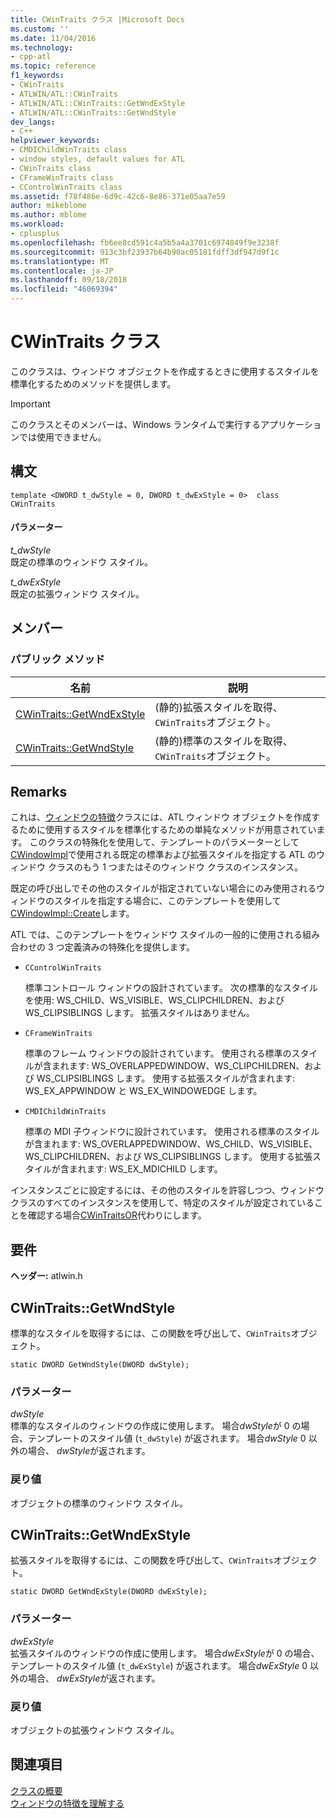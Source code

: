 ```yaml
---
title: CWinTraits クラス |Microsoft Docs
ms.custom: ''
ms.date: 11/04/2016
ms.technology:
- cpp-atl
ms.topic: reference
f1_keywords:
- CWinTraits
- ATLWIN/ATL::CWinTraits
- ATLWIN/ATL::CWinTraits::GetWndExStyle
- ATLWIN/ATL::CWinTraits::GetWndStyle
dev_langs:
- C++
helpviewer_keywords:
- CMDIChildWinTraits class
- window styles, default values for ATL
- CWinTraits class
- CFrameWinTraits class
- CControlWinTraits class
ms.assetid: f78f486e-6d9c-42c6-8e86-371e05aa7e59
author: mikeblome
ms.author: mblome
ms.workload:
- cplusplus
ms.openlocfilehash: fb6ee8cd591c4a5b5a4a3701c6974849f9e3238f
ms.sourcegitcommit: 913c3bf23937b64b90ac05181fdff3df947d9f1c
ms.translationtype: MT
ms.contentlocale: ja-JP
ms.lasthandoff: 09/18/2018
ms.locfileid: "46069394"
---
```

# <a name="cwintraits-class"></a>CWinTraits クラス

このクラスは、ウィンドウ オブジェクトを作成するときに使用するスタイルを標準化するためのメソッドを提供します。

> [!IMPORTANT]
>  このクラスとそのメンバーは、Windows ランタイムで実行するアプリケーションでは使用できません。

## <a name="syntax"></a>構文

```
template <DWORD t_dwStyle = 0, DWORD t_dwExStyle = 0>  class CWinTraits
```

#### <a name="parameters"></a>パラメーター

*t_dwStyle*<br/>
既定の標準のウィンドウ スタイル。

*t_dwExStyle*<br/>
既定の拡張ウィンドウ スタイル。

## <a name="members"></a>メンバー

### <a name="public-methods"></a>パブリック メソッド

|名前|説明|
|----------|-----------------|
|[CWinTraits::GetWndExStyle](#getwndexstyle)|(静的)拡張スタイルを取得、`CWinTraits`オブジェクト。|
|[CWinTraits::GetWndStyle](#getwndstyle)|(静的)標準のスタイルを取得、`CWinTraits`オブジェクト。|

## <a name="remarks"></a>Remarks

これは、[ウィンドウの特徴](../../atl/understanding-window-traits.md)クラスには、ATL ウィンドウ オブジェクトを作成するために使用するスタイルを標準化するための単純なメソッドが用意されています。 このクラスの特殊化を使用して、テンプレートのパラメーターとして[CWindowImpl](../../atl/reference/cwindowimpl-class.md)で使用される既定の標準および拡張スタイルを指定する ATL のウィンドウ クラスのもう 1 つまたはそのウィンドウ クラスのインスタンス。

既定の呼び出しでその他のスタイルが指定されていない場合にのみ使用されるウィンドウのスタイルを指定する場合に、このテンプレートを使用して[CWindowImpl::Create](../../atl/reference/cwindowimpl-class.md#create)します。

ATL では、このテンプレートをウィンドウ スタイルの一般的に使用される組み合わせの 3 つ定義済みの特殊化を提供します。

- `CControlWinTraits`  

   標準コントロール ウィンドウの設計されています。 次の標準的なスタイルを使用: WS_CHILD、WS_VISIBLE、WS_CLIPCHILDREN、および WS_CLIPSIBLINGS します。 拡張スタイルはありません。

- `CFrameWinTraits`  

   標準のフレーム ウィンドウの設計されています。 使用される標準のスタイルが含まれます: WS_OVERLAPPEDWINDOW、WS_CLIPCHILDREN、および WS_CLIPSIBLINGS します。 使用する拡張スタイルが含まれます: WS_EX_APPWINDOW と WS_EX_WINDOWEDGE します。

- `CMDIChildWinTraits`  

   標準の MDI 子ウィンドウに設計されています。 使用される標準のスタイルが含まれます: WS_OVERLAPPEDWINDOW、WS_CHILD、WS_VISIBLE、WS_CLIPCHILDREN、および WS_CLIPSIBLINGS します。 使用する拡張スタイルが含まれます: WS_EX_MDICHILD します。

インスタンスごとに設定するには、その他のスタイルを許容しつつ、ウィンドウ クラスのすべてのインスタンスを使用して、特定のスタイルが設定されていることを確認する場合[CWinTraitsOR](../../atl/reference/cwintraitsor-class.md)代わりにします。

## <a name="requirements"></a>要件

**ヘッダー:** atlwin.h

##  <a name="getwndstyle"></a>  CWinTraits::GetWndStyle

標準的なスタイルを取得するには、この関数を呼び出して、`CWinTraits`オブジェクト。

```
static DWORD GetWndStyle(DWORD dwStyle);
```

### <a name="parameters"></a>パラメーター

*dwStyle*<br/>
標準的なスタイルのウィンドウの作成に使用します。 場合*dwStyle*が 0 の場合、テンプレートのスタイル値 (`t_dwStyle`) が返されます。 場合*dwStyle* 0 以外の場合、 *dwStyle*が返されます。

### <a name="return-value"></a>戻り値

オブジェクトの標準のウィンドウ スタイル。

##  <a name="getwndexstyle"></a>  CWinTraits::GetWndExStyle

拡張スタイルを取得するには、この関数を呼び出して、`CWinTraits`オブジェクト。

```
static DWORD GetWndExStyle(DWORD dwExStyle);
```

### <a name="parameters"></a>パラメーター

*dwExStyle*<br/>
拡張スタイルのウィンドウの作成に使用します。 場合*dwExStyle*が 0 の場合、テンプレートのスタイル値 (`t_dwExStyle`) が返されます。 場合*dwExStyle* 0 以外の場合、 *dwExStyle*が返されます。

### <a name="return-value"></a>戻り値

オブジェクトの拡張ウィンドウ スタイル。

## <a name="see-also"></a>関連項目

[クラスの概要](../../atl/atl-class-overview.md)<br/>
[ウィンドウの特徴を理解する](../../atl/understanding-window-traits.md)
